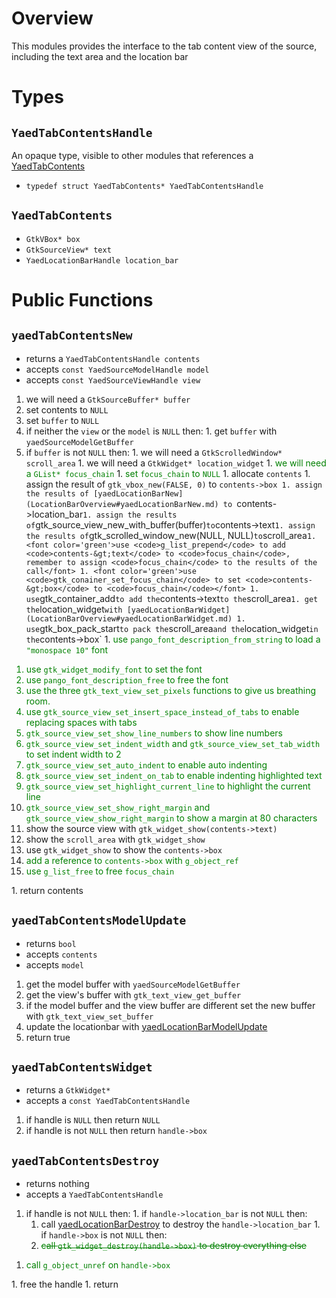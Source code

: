 

# Overview #

This modules provides the interface to the tab content view of the source, including the text area and the location bar

# Types #

## `YaedTabContentsHandle` ##

An opaque type, visible to other modules that references a [YaedTabContents](TabContentsOverview#YaedTabContents.md)
  * `typedef struct YaedTabContents* YaedTabContentsHandle`

## `YaedTabContents` ##

  * `GtkVBox* box`
  * `GtkSourceView* text`
  * `YaedLocationBarHandle location_bar`

# Public Functions #

## `yaedTabContentsNew` ##
  * returns a `YaedTabContentsHandle contents`
  * accepts `const YaedSourceModelHandle model`
  * accepts `const YaedSourceViewHandle view`
  1. we will need a `GtkSourceBuffer* buffer`
  1. set contents to `NULL`
  1. set `buffer` to `NULL`
  1. if neither the `view` or the `model` is `NULL` then:
    1. get `buffer` with `yaedSourceModelGetBuffer`
  1. if `buffer` is not `NULL` then:
    1. we will need a `GtkScrolledWindow* scroll_area`
    1. we will need a `GtkWidget* location_widget`
    1. <font color='green'>we will need a <code>GList* focus_chain</code></font>
    1. <font color='green'>set <code>focus_chain</code> to <code>NULL</code></font>
    1. allocate `contents`
    1. assign the result of `gtk_vbox_new(FALSE, 0)` to `contents->box
    1. assign the results of [yaedLocationBarNew](LocationBarOverview#yaedLocationBarNew.md) to `contents->location_bar`
    1. assign the results of `gtk_source_view_new_with_buffer(buffer)` to `contents->text`
    1. assign the results of `gtk_scrolled_window_new(NULL, NULL)` to `scroll_area`
    1. <font color='green'>use <code>g_list_prepend</code> to add <code>contents-&gt;text</code> to <code>focus_chain</code>, remember to assign <code>focus_chain</code> to the results of the call</font>
    1. <font color='green'>use <code>gtk_conainer_set_focus_chain</code> to set <code>contents-&gt;box</code> to <code>focus_chain</code></font>
    1. use `gtk_container_add` to add the `contents->text` to the `scroll_area`
    1. get the `location_widget` with [yaedLocationBarWidget](LocationBarOverview#yaedLocationBarWidget.md)
    1. use `gtk_box_pack_start` to pack the `scroll_area` and the `location_widget` in the `contents->box`
    1. <font color='green'> use <code>pango_font_description_from_string</code> to load a <code>"monospace 10"</code> font<br>
<ol><li>use <code>gtk_widget_modify_font</code> to set the font<br>
</li><li>use <code>pango_font_description_free</code> to free the font<br>
</li><li>use the three <code>gtk_text_view_set_pixels</code> functions to give us breathing room.<br>
</li><li>use <code>gtk_source_view_set_insert_space_instead_of_tabs</code> to enable replacing spaces with tabs<br>
</li><li><code>gtk_source_view_set_show_line_numbers</code> to show line numbers<br>
</li><li><code>gtk_source_view_set_indent_width</code> and <code>gtk_source_view_set_tab_width</code> to set indent width to 2<br>
</li><li><code>gtk_source_view_set_auto_indent</code> to enable auto indenting<br>
</li><li><code>gtk_source_view_set_indent_on_tab</code> to enable indenting highlighted text<br>
</li><li><code>gtk_source_view_set_highlight_current_line</code> to highlight the current line<br>
</li><li><code>gtk_source_view_set_show_right_margin</code> and <code>gtk_source_view_show_right_margin</code> to show a margin at 80 characters </font>
</li><li>show the source view with <code>gtk_widget_show(contents-&gt;text)</code>
</li><li>show the <code>scroll_area</code> with <code>gtk_widget_show</code>
</li><li>use <code>gtk_widget_show</code> to show the <code>contents-&gt;box</code>
</li><li><font color='green'> add a reference to <code>contents-&gt;box</code> with <code>g_object_ref</code> </font>
</li><li><font color='green'>use <code>g_list_free</code> to free <code>focus_chain</code></font>
</li></ol>  1. return contents

## `yaedTabContentsModelUpdate` ##
  * returns `bool`
  * accepts `contents`
  * accepts `model`
  1. get the model buffer with `yaedSourceModelGetBuffer`
  1. get the view's buffer with `gtk_text_view_get_buffer`
  1. if the model buffer and the view buffer are different set the new buffer with `gtk_text_view_set_buffer`
  1. update the locationbar with [yaedLocationBarModelUpdate](LocationBarOverview#yaedLocationBarModelUpdate.md)
  1. return true

## `yaedTabContentsWidget` ##

  * returns a `GtkWidget*`
  * accepts a `const YaedTabContentsHandle`
  1. if handle is `NULL` then return `NULL`
  1. if handle is not `NULL` then return `handle->box`

## `yaedTabContentsDestroy` ##

  * returns nothing
  * accepts a `YaedTabContentsHandle`
  1. if handle is not `NULL` then:
    1. if `handle->location_bar` is not `NULL` then:
      1. call [yaedLocationBarDestroy](LocationBarOverview#yaedLocationBarDestroy.md) to destroy the `handle->location_bar`
    1. if `handle->box` is not `NULL` then:
      1. <font color='green'> <del>call <code>gtk_widget_destroy(handle-&gt;box)</code> to destroy everything else</del>
<ol><li>call <code>g_object_unref</code> on <code>handle-&gt;box</code> </font>
</li></ol>    1. free the handle
  1. return
